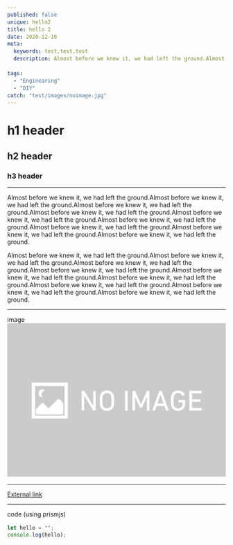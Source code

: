 ```yaml
---
published: false
unique: hello2
title: hello 2
date: 2020-12-10
meta:
  keywords: test,test,test
  description: Almost before we knew it, we had left the ground.Almost before we knew it, we had left the ground.Almost before we knew it, we had left the ground.Almost before we knew it, we had left the ground.Almost before we knew it, we had left the ground.Almost before we knew it, we had left the ground.Almost before we knew it, we had left the ground.Almost before we knew it, we had left the ground.Almost before we knew it, we had left the ground.

tags:
  - "Enginearing"
  - "DIY"
catch: "test/images/noimage.jpg"
---
```


# h1 header

## h2 header

### h3 header

---

Almost before we knew it, we had left the ground.Almost before we knew it, we had left the ground.Almost before we knew it, we had left the ground.Almost before we knew it, we had left the ground.Almost before we knew it, we had left the ground.Almost before we knew it, we had left the ground.Almost before we knew it, we had left the ground.Almost before we knew it, we had left the ground.Almost before we knew it, we had left the ground.

Almost before we knew it, we had left the ground.Almost before we knew it, we had left the ground.Almost before we knew it, we had left the ground.Almost before we knew it, we had left the ground.Almost before we knew it, we had left the ground.Almost before we knew it, we had left the ground.Almost before we knew it, we had left the ground.Almost before we knew it, we had left the ground.Almost before we knew it, we had left the ground.

---

image
![Image](./images/noimage.jpg)

---

[External link](https://algrid.me)

---

code (using prismjs)

```javascript
let hello = "";
console.log(hello);
```
